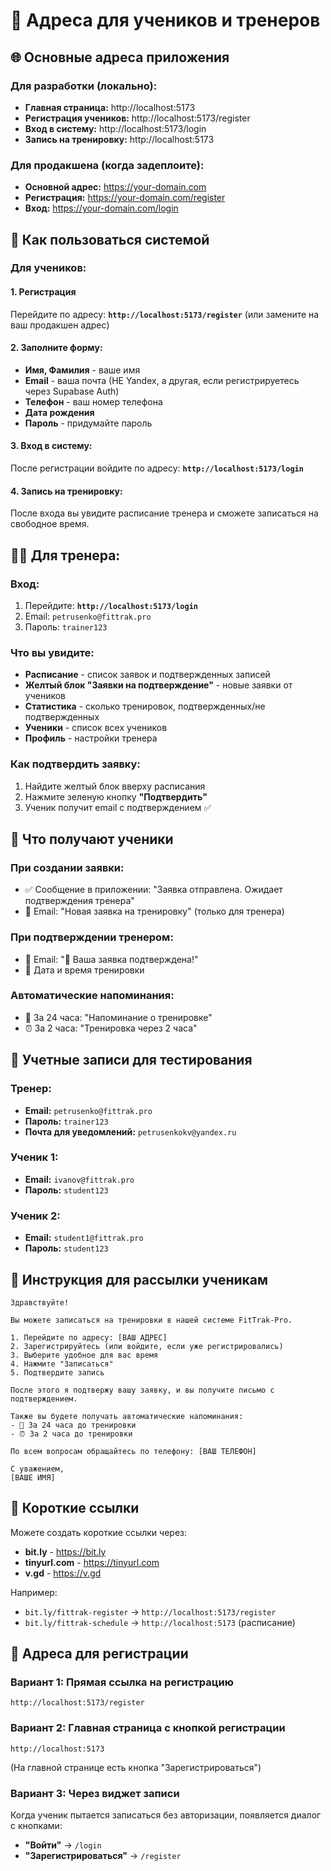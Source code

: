 # 📧 Адреса для учеников и тренеров

## 🌐 Основные адреса приложения

### Для разработки (локально):
- **Главная страница:** http://localhost:5173
- **Регистрация учеников:** http://localhost:5173/register
- **Вход в систему:** http://localhost:5173/login
- **Запись на тренировку:** http://localhost:5173

### Для продакшена (когда задеплоите):
- **Основной адрес:** https://your-domain.com
- **Регистрация:** https://your-domain.com/register
- **Вход:** https://your-domain.com/login

## 👥 Как пользоваться системой

### Для учеников:

#### 1. Регистрация
Перейдите по адресу: **`http://localhost:5173/register`** (или замените на ваш продакшен адрес)

#### 2. Заполните форму:
- **Имя, Фамилия** - ваше имя
- **Email** - ваша почта (НЕ Yandex, а другая, если регистрируетесь через Supabase Auth)
- **Телефон** - ваш номер телефона
- **Дата рождения**
- **Пароль** - придумайте пароль

#### 3. Вход в систему:
После регистрации войдите по адресу: **`http://localhost:5173/login`**

#### 4. Запись на тренировку:
После входа вы увидите расписание тренера и сможете записаться на свободное время.

## 👨‍🏫 Для тренера:

### Вход:
1. Перейдите: **`http://localhost:5173/login`**
2. Email: `petrusenko@fittrak.pro`
3. Пароль: `trainer123`

### Что вы увидите:
- **Расписание** - список заявок и подтвержденных записей
- **Желтый блок "Заявки на подтверждение"** - новые заявки от учеников
- **Статистика** - сколько тренировок, подтвержденных/не подтвержденных
- **Ученики** - список всех учеников
- **Профиль** - настройки тренера

### Как подтвердить заявку:
1. Найдите желтый блок вверху расписания
2. Нажмите зеленую кнопку **"Подтвердить"**
3. Ученик получит email с подтверждением ✅

## 📱 Что получают ученики

### При создании заявки:
- ✅ Сообщение в приложении: "Заявка отправлена. Ожидает подтверждения тренера"
- 🔔 Email: "Новая заявка на тренировку" (только для тренера)

### При подтверждении тренером:
- 📧 Email: "🎉 Ваша заявка подтверждена!"
- 📧 Дата и время тренировки

### Автоматические напоминания:
- 📅 За 24 часа: "Напоминание о тренировке"
- ⏰ За 2 часа: "Тренировка через 2 часа"

## 🔐 Учетные записи для тестирования

### Тренер:
- **Email:** `petrusenko@fittrak.pro`
- **Пароль:** `trainer123`
- **Почта для уведомлений:** `petrusenkokv@yandex.ru`

### Ученик 1:
- **Email:** `ivanov@fittrak.pro`
- **Пароль:** `student123`

### Ученик 2:
- **Email:** `student1@fittrak.pro`
- **Пароль:** `student123`

## 📝 Инструкция для рассылки ученикам

```
Здравствуйте!

Вы можете записаться на тренировки в нашей системе FitTrak-Pro.

1. Перейдите по адресу: [ВАШ АДРЕС]
2. Зарегистрируйтесь (или войдите, если уже регистрировались)
3. Выберите удобное для вас время
4. Нажмите "Записаться"
5. Подтвердите запись

После этого я подтвержу вашу заявку, и вы получите письмо с подтверждением.

Также вы будете получать автоматические напоминания:
- 📅 За 24 часа до тренировки
- ⏰ За 2 часа до тренировки

По всем вопросам обращайтесь по телефону: [ВАШ ТЕЛЕФОН]

С уважением,
[ВАШЕ ИМЯ]
```

## 🎯 Короткие ссылки

Можете создать короткие ссылки через:
- **bit.ly** - https://bit.ly
- **tinyurl.com** - https://tinyurl.com
- **v.gd** - https://v.gd

Например:
- `bit.ly/fittrak-register` → `http://localhost:5173/register`
- `bit.ly/fittrak-schedule` → `http://localhost:5173` (расписание)

## 📧 Адреса для регистрации

### Вариант 1: Прямая ссылка на регистрацию
```
http://localhost:5173/register
```

### Вариант 2: Главная страница с кнопкой регистрации
```
http://localhost:5173
```
(На главной странице есть кнопка "Зарегистрироваться")

### Вариант 3: Через виджет записи
Когда ученик пытается записаться без авторизации, появляется диалог с кнопками:
- **"Войти"** → `/login`
- **"Зарегистрироваться"** → `/register`

